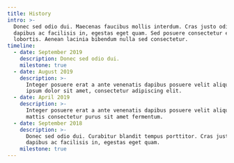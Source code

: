 ```yaml
---
title: History
intro: >-
  Donec sed odio dui. Maecenas faucibus mollis interdum. Cras justo odio,
  dapibus ac facilisis in, egestas eget quam. Sed posuere consectetur est at
  lobortis. Aenean lacinia bibendum nulla sed consectetur.
timeline:
  - date: September 2019
    description: Donec sed odio dui.
    milestone: true
  - date: August 2019
    description: >-
      Integer posuere erat a ante venenatis dapibus posuere velit aliquet. Lorem
      ipsum dolor sit amet, consectetur adipiscing elit.
  - date: April 2019
    description: >-
      Integer posuere erat a ante venenatis dapibus posuere velit aliquet. Cras
      mattis consectetur purus sit amet fermentum.
  - date: September 2018
    description: >-
      Donec sed odio dui. Curabitur blandit tempus porttitor. Cras justo odio,
      dapibus ac facilisis in, egestas eget quam.
    milestone: true
---
```


<Timeline :items="$page.frontmatter.timeline" />
